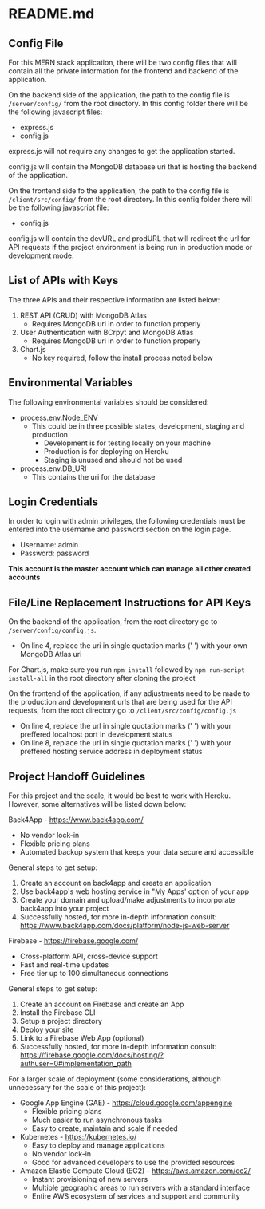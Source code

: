 # README.md

## Config File
For this MERN stack application, there will be two config files that will contain all the private information for the frontend and backend of the application.

On the backend side of the application, the path to the config file is `/server/config/` from the root directory. In this config folder there will be the following javascript files:
* express.js
* config.js

express.js will not require any changes to get the application started.

config.js will contain the MongoDB database uri that is hosting the backend of the application.

On the frontend side fo the application, the path to the config file is `/client/src/config/` from the root directory. In this config folder there will be the following javascript file:
* config.js

config.js will contain the devURL and prodURL that will redirect the url for API requests if the project environment is being run in production mode or development mode.
## List of APIs with Keys 
The three APIs and their respective information are listed below:
1. REST API (CRUD) with MongoDB Atlas
   * Requires MongoDB uri in order to function properly
2. User Authentication with BCrpyt and MongoDB Atlas
   * Requires MongoDB uri in order to function properly
3. Chart.js
   * No key required, follow the install process noted below

## Environmental Variables
The following environmental variables should be considered:
* process.env.Node_ENV
  * This could be in three possible states, development, staging and production
    * Development is for testing locally on your machine
    * Production is for deploying on Heroku
    * Staging is unused and should not be used
* process.env.DB_URI
  * This contains the uri for the database

## Login Credentials
In order to login with admin privileges, the following credentials must be entered into the username and password section on the login page.
* Username: admin
* Password: password

**This account is the master account which can manage all other created accounts**

## File/Line Replacement Instructions for API Keys ##
On the backend of the application, from the root directory go to `/server/config/config.js`. 
* On line 4, replace the uri in single quotation marks (' ') with your own MongoDB Atlas uri

For Chart.js, make sure you run `npm install` followed by `npm run-script install-all` in the root directory after cloning the project

On the frontend of the application, if any adjustments need to be made to the production and development urls that are being used for the API requests, from the root directory go to `/client/src/config/config.js`
* On line 4, replace the url in single quotation marks (' ') with your preffered localhost port in development status
* On line 8, replace the url in single quotation marks (' ') with your preffered hosting service address in deployment status

## Project Handoff Guidelines ##
For this project and the scale, it would be best to work with Heroku. However, some alternatives will be listed down below:

Back4App - https://www.back4app.com/
* No vendor lock-in
* Flexible pricing plans
* Automated backup system that keeps your data secure and accessible

General steps to get setup:
1. Create an account on back4app and create an application
2. Use back4app's web hosting service in "My Apps' option of your app
3. Create your domain and upload/make adjustments to incorporate back4app into your project
4. Successfully hosted, for more in-depth information consult: https://www.back4app.com/docs/platform/node-js-web-server

Firebase - https://firebase.google.com/
* Cross-platform API, cross-device support
* Fast and real-time updates
* Free tier up to 100 simultaneous connections

General steps to get setup:
1. Create an account on Firebase and create an App
2. Install the Firebase CLI
3. Setup a project directory
4. Deploy your site
5. Link to a Firebase Web App (optional)
6. Successfully hosted, for more in-depth information consult: https://firebase.google.com/docs/hosting/?authuser=0#implementation_path

For a larger scale of deployment (some considerations, although unnecessary for the scale of this project):
* Google App Engine (GAE) - https://cloud.google.com/appengine
  * Flexible pricing plans
  * Much easier to run asynchronous tasks
  * Easy to create, maintain and scale if needed
* Kubernetes - https://kubernetes.io/
  * Easy to deploy and manage applications
  * No vendor lock-in
  * Good for advanced developers to use the provided resources
* Amazon Elastic Compute Cloud (EC2) - https://aws.amazon.com/ec2/
  * Instant provisioning of new servers
  * Multiple geographic areas to run servers with a standard interface
  * Entire AWS ecosystem of services and support and community
